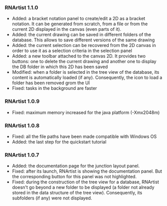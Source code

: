 ### RNArtist 1.1.0

* Added: a bracket notation panel to create/edit a 2D as a bracket notation. It can be generated from scratch, from a file or from the current 2D displayed in the canvas (even parts of it).
* Added: the current drawing can be saved in different folders of the database. This allows to save different versions of the same drawing
* Added: the current selection can be recovered from the 2D canvas in order to use it as a selection criteria in the selection panel
* Added: a new toolbar attached to the canvas 2D. It provides two buttons: one to delete the current drawing and another one to display the DB folder in which this 2D has been saved
* Modified: when a folder is selected in the tree view of the database, its content is automatically loaded (if any). Consequently, the icon to load a folder has been removed grom the UI
* Fixed: tasks in the background are faster

### RNArtist 1.0.9

* Fixed: maximum memory increased for the java platform (-Xmx2048m)

### RNArtist 1.0.8

* Fixed: all the file paths have been made compatible with Windows OS
* Added: the last step for the quickstart tutorial 

### RNArtist 1.0.7

* Added: the documentation page for the junction layout panel.
* Fixed: after its launch, RNArtist is showing the documentation panel. But the corresponding button for this panel was not highlighted.
* Fixed: during the construction of the tree view for a database, RNArtist doesn't go beyond a new folder to be displayed (a folder not already stored in the data structure of the tree view). Consequently, its subfolders (if any) were not displayed.